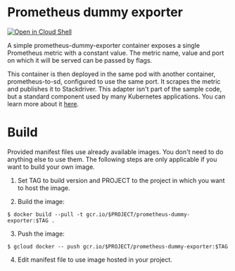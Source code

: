# Prometheus dummy exporter

[![Open in Cloud Shell](https://gstatic.com/cloudssh/images/open-btn.svg)](https://ssh.cloud.google.com/cloudshell/editor?cloudshell_git_repo=https://github.com/GoogleCloudPlatform/kubernetes-engine-samples&cloudshell_workspace=custom-metrics-autoscaling/prometheus-to-sd&cloudshell_tutorial=README.md)


A simple prometheus-dummy-exporter container exposes a single Prometheus metric with a constant value. The metric name, value and port on which it will be served can be passed by flags.

This container is then deployed in the same pod with another container, prometheus-to-sd, configured to use the same port. It scrapes the metric and publishes it to Stackdriver. This adapter isn't part of the sample code, but a standard component used by many Kubernetes applications. You can learn more about it
[here](https://github.com/GoogleCloudPlatform/k8s-stackdriver/tree/master/prometheus-to-sd).

# Build

Provided manifest files use already available images. You don't need to do
anything else to use them. The following steps are only applicable if you want to
build your own image.

1. Set TAG to build version and PROJECT to the project in which you want to host the image.

2. Build the image:

`$ docker build --pull -t gcr.io/$PROJECT/prometheus-dummy-exporter:$TAG .`

3. Push the image:

`$ gcloud docker -- push gcr.io/$PROJECT/prometheus-dummy-exporter:$TAG`

4. Edit manifest file to use image hosted in your project.

